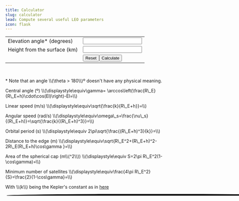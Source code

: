 ```yaml
---
title: Calculator
slug: calculator
lead: Compute several useful LEO parameters
icon: flask
---
```


<style>
#Xpos,#Ypos,#Angle, #ElAngle {
    font-size: 16px;
    color: red;
}
.curve{
  width:900px; height:600px;
  border:solid 5px #000;
  background-image: url("/assets/img/bg.jpg");
  background-repeat: no-repeat;
  border-color:#000 transparent transparent transparent;
  border-radius: 40%/5px 5px 0 0;
}
</style>

<!-- CSS -->
<style type="text/css">
.drag {
    width: 180px;
    height: 110px;
    background-image: url("/assets/img/css-satellite.png");
    background-repeat: no-repeat;
    cursor: pointer;
    border-radius: 10px;
    text-align: center;
}
</style>

<table>
    <tr>
        <td><label for="txtelangle">Elevation angle* (degrees)</label></td>
        <td><input type="text" id="txtelangle" /></td>
    </tr>
    <tr>
        <td><label for="txtHeight">Height from the surface (km) </label></td>
        <td><input type="text" id="txtHeight" /></td>
    </tr>
    <tr>
        <td></td>
        <td><button id="btnReset">Reset</button><button id="btnCalc">Calculate</button></td>
    </tr>
</table>
<br>
<div>
<p>
* Note that an angle \\(\theta > 180\\)º doesn't have any physical meaning.
</p>
<p>
Central angle (º) \\(\displaystyle\equiv\gamma= \arccos\left(\frac{R\_E}{R\_E+h}\cdot\cos(El)\right)-El=\\)
<span id="tdCentangle"><span/>
</p>
<p>
Linear speed (m/s) \\(\displaystyle\equiv\sqrt{\frac{k}{R\_E+h}}=\\)
<span id="tdLinearSpeed"><span/>
</p>
<p>
Angular speed (rad/s) \\(\displaystyle\equiv\omega\_s=\frac{\nu\_s}{(R\_E+h)}=\sqrt{\frac{k}{(R\_E+h)^3}}=\\)
<span id="tdAngularSpeed"><span/>
</p>
<p>
Orbital period (s) \\(\displaystyle\equiv 2\pi\sqrt{\frac{(R\_E+h)^3}{k}}=\\)
<span id="tdOrbitalPeriod"><span/>
</p>
<p>
Distance to the edge (m) \\(\displaystyle\equiv\sqrt{R\_E^2+(R\_E+h)^2-2R\_E(R\_E+h)\cos\gamma }=\\)
<span id="tdDistanceEdge"><span/>
</p>
<p>
Area of the spherical cap (m\\(^2\\)) \\(\displaystyle\equiv S=2\pi R\_E^2(1-\cos\gamma)=\\)
<span id="tdSphericalCap"><span/>
</p>
<p>
Minimum number of satellites \\(\displaystyle\equiv\frac{4\pi R\_E^2}{S}=\frac{2}{1-\cos\gamma}=\\)
<span id="tdNumberSat"><span/>
</p>
<p>
With \\(k\\) being the Kepler's constant as in <A href="/#kepler">here</a>
</p>
</div>
<p>
<div id="box" class="curve">
        <div id="dragx" class="drag">
        <p id="Ypos"><p>
        <p id="Angle"><p>
        <p id="ElAngle"><p>
        </ul>
        </div>
</div>
</p>

<script type="text/javascript">

$(function () {
  $("#dragx").css({top: 1300, left: 550, position:'absolute'});
        $("#dragx").draggable({
                containment: "#box",
                scroll: false,
                drag: function(){
                    var offset = $(this).offset();
                    var x = offset.left;
                    var y = offset.top;
                    var xPos = (offset.left-550)*1.2;
                    var yPos = (-offset.top+2500)*1.2;
                    var radEarth = 6370000;
                    var elangle = Math.atan(yPos/xPos);
                    var degelangle = Math.abs(180/Math.PI*elangle);
                    var angle = 180/Math.PI*(Math.acos((radEarth/(radEarth+yPos)*Math.cos(elangle)))-elangle);
                    $('#ElAngle').text('Elevation angle: ' + degelangle+ 'º');
                    $('#Angle').text('Central angle: ' + angle+'º');
                    $('#Ypos').text('Height: ' + yPos+' km');
                },
        });
});

    window.onload=function() {
        elangleObj = document.getElementById('txtelangle');
        heightObj = document.getElementById('txtHeight');
        centangleObj = document.getElementById('tdCentangle');
        linearSpeed = document.getElementById('tdLinearSpeed');
        angularSpeed = document.getElementById('tdAngularSpeed');
        distanceEdge = document.getElementById('tdDistanceEdge');
        orbitalPeriod = document.getElementById('tdOrbitalPeriod');
        sphericalCap = document.getElementById('tdSphericalCap');
        numberSat = document.getElementById('tdNumberSat');
        document.getElementById('btnReset').onclick = resetInputs;
        document.getElementById('btnCalc').onclick = calcParameters;
    }
    function resetInputs() {
        elangleObj.value = '';
        heightObj.value = '';
        linearSpeed.innerHTML = '';
        angularSpeed.innerHTML = '';
        distanceEdge.innerHTML = '';
        orbitalPeriod.innerHTML = '';
        sphericalCap.innerHTML = '';
        numberSat.innerHTML = '';
        centangleObj.innerHTML = '';
    }
    function toRadians (angle) {
      return angle * (Math.PI / 180);
    }
    function toDegrees (angle) {
      return angle * (180 / Math.PI);
    }
    function calcParameters() {
        var radEarth = 6371000;
        var k = 3.9860e14;
        var elangle = new Number(elangleObj.value);
        var heightKm = new Number(heightObj.value);
        var height = heightKm*1000;
        centangleObj.innerHTML = '';
        linearSpeed.innerHTML = '';
        angularSpeed.innerHTML = '';
        distanceEdge.innerHTML = '';
        orbitalPeriod.innerHTML = '';
        sphericalCap.innerHTML = '';
        numberSat.innerHTML = '';

        if(isNaN(elangle) || isNaN(height)) {
            alert('Invalid parameters. Try with a positive length or an angle lower than 180º');
            return;
        }
        while(elangle > 360){
            elangle = elangle-360;
        }
        if(180 < elangle && elangle < 360){
          elangle = elangle-180;
        }
        if(90 < elangle && elangle < 180){
          elangle = 180-elangle;
        }

        var radelangle = toRadians(elangle);

        centangleObj.innerHTML = 180/Math.PI*(Math.acos((radEarth/(radEarth+height)*Math.cos(radelangle)))-radelangle);
        var centAng = Math.acos((radEarth/(radEarth+height)*Math.cos(radelangle)))-radelangle;
        linearSpeed.innerHTML = Math.sqrt(k/(radEarth+height));
        angularSpeed.innerHTML = Math.sqrt(k/((radEarth+height)*(radEarth+height)*(radEarth+height)));
        orbitalPeriod.innerHTML = 2*Math.PI*Math.sqrt((Math.pow((radEarth+height),3)/k));
        distanceEdge.innerHTML =  Math.sqrt((radEarth*radEarth)+((radEarth+height)*(radEarth+height))-2*radEarth*(radEarth+height)*Math.cos(centAng));
        sphericalCap.innerHTML = 2*Math.PI*radEarth*radEarth*(1 - Math.cos(centAng));
        numberSat.innerHTML = 2/(1-Math.cos(centAng));
    }
</script>
